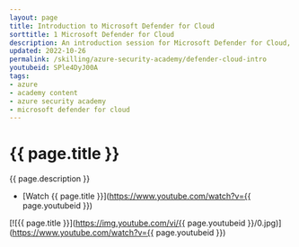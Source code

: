 ```yaml
---
layout: page
title: Introduction to Microsoft Defender for Cloud
sorttitle: 1 Microsoft Defender for Cloud
description: An introduction session for Microsoft Defender for Cloud, exploring key security challenges facing the industry, Defender for Cloud's core features, its comprehensive protection across varying workloads, along with a demo. showcasing baseline capabilities for all of your Azure, on-premises, and multicloud (Amazon AWS and Google GCP) resources.
updated: 2022-10-26
permalink: /skilling/azure-security-academy/defender-cloud-intro
youtubeid: SPle4DyJ00A
tags: 
- azure
- academy content
- azure security academy
- microsoft defender for cloud
---
```


# {{ page.title }}

{{ page.description }}

* [Watch {{ page.title }}](https://www.youtube.com/watch?v={{ page.youtubeid }})

[![{{ page.title }}](https://img.youtube.com/vi/{{ page.youtubeid }}/0.jpg)](https://www.youtube.com/watch?v={{ page.youtubeid }})

